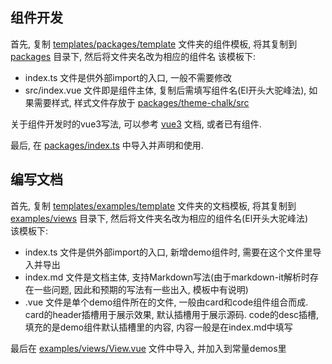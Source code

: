 ## 组件开发

首先, 复制 [templates/packages/template](templates/packages/template) 文件夹的组件模板, 将其复制到 [packages](packages) 目录下, 然后将文件夹名改为相应的组件名
该模板下:  
- index.ts 文件是供外部import的入口, 一般不需要修改
- src/index.vue 文件即是组件主体, 复制后需填写组件名(El开头大驼峰法), 如果需要样式, 样式文件存放于 [packages/theme-chalk/src](packages/theme-chalk/src)  

关于组件开发时的vue3写法, 可以参考 [vue3](http://v3.vuejs.org) 文档, 或者已有组件.  

最后, 在 [packages/index.ts](packages/index.ts) 中导入并声明和使用.  

## 编写文档
首先, 复制 [templates/examples/template](templates/packages/template) 文件夹的文档模板, 将其复制到 [examples/views](examples/views) 目录下, 然后将文件夹名改为相应的组件名(El开头大驼峰法)  
该模板下:  
- index.ts 文件是供外部import的入口, 新增demo组件时, 需要在这个文件里导入并导出
- index.md 文件是文档主体, 支持Markdown写法(由于markdown-it解析时存在一些问题, 因此和预期的写法有一些出入, 模板中有说明)
- .vue 文件是单个demo组件所在的文件, 一般由card和code组件组合而成. card的header插槽用于展示效果, 默认插槽用于展示源码. code的desc插槽, 填充的是demo组件默认插槽里的内容, 内容一般是在index.md中填写

最后在 [examples/views/View.vue](examples/views/View.vue) 文件中导入, 并加入到常量demos里